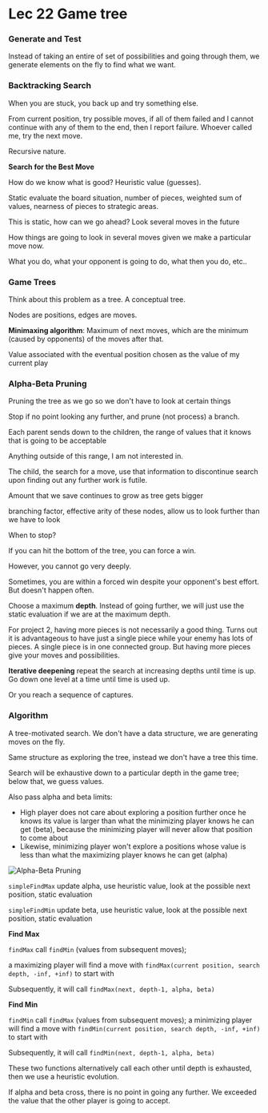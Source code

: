 # Lec 22 Game tree

### Generate and Test

Instead of taking an entire of set of possibilities and going through them, we generate elements on the fly to find what we want.

### Backtracking Search

When you are stuck, you back up and try something else.

From current position, try possible moves, if all of them failed and I cannot continue with any of them to the end, then I report failure. Whoever called me, try the next move.

Recursive nature.

 

**Search for the Best Move**

How do we know what is good? Heuristic value (guesses).

Static evaluate the board situation, number of pieces, weighted sum of values, nearness of pieces to strategic areas.

This is static, how can we go ahead? Look several moves in the future

How things are going to look in several moves given we make a particular move now.

What you do, what your opponent is going to do, what then you do, etc..



### Game Trees

Think about this problem as a tree. A conceptual tree.

Nodes are positions, edges are moves.

**Minimaxing algorithm**: Maximum of next moves, which are the minimum (caused by opponents) of the moves after that.

Value associated with the eventual position chosen as the value of my current play



### Alpha-Beta Pruning

Pruning the tree as we go so we don't have to look at certain things

Stop if no point looking any further, and prune (not process) a branch.

Each parent sends down to the children, the range of values that it knows that is going to be acceptable

Anything outside of this range, I am not interested in.

The child, the search for a move, use that information to discontinue search upon finding out any further work is futile.

Amount that we save continues to grow as tree gets bigger

branching factor, effective arity of these nodes, allow us to look further than we have to look



When to stop?

If you can hit the bottom of the tree, you can force a win.



However, you cannot go very deeply.

Sometimes, you are within a forced win despite your opponent's best effort. But doesn't happen often.



Choose a maximum **depth**. Instead of going further, we will just use the static evaluation if we are at the maximum depth.

For project 2, having more pieces is not necessarily a good thing. Turns out it is advantageous to have just a single piece while your enemy has lots of pieces. A single piece is in one connected group. But having more pieces give your moves and possibilities.



**Iterative deepening** repeat the search at increasing depths until time is up. Go down one level at a time until time is used up.



Or you reach a sequence of captures.





### Algorithm

A tree-motivated search.
We don't have a data structure, we are generating moves on the fly. 

Same structure as exploring the tree, instead we don't have a tree this time.



Search will be exhaustive down to a particular depth in the game tree; below that, we guess values.

Also pass alpha and beta limits:

- High player does not care about exploring a position further once he knows its value is larger than what the minimizing player knows he can get (beta), because the minimizing player will never allow that position to come about
- Likewise, minimizing player won't explore a positions whose value is less than what the maximizing player knows he can get (alpha)

![Alpha-Beta Pruning](C:\Users\simon\OneDrive\Desktop\CS61B\Notes\alpha-beta-pruning.PNG)



`simpleFindMax` update alpha, use heuristic value, look at the possible next position, static evaluation

`simpleFindMin` update beta, use heuristic value, look at the possible next position, static evaluation

**Find Max**

`findMax` call `findMin` (values from subsequent moves); 

a maximizing player will find a move with `findMax(current position, search depth, -inf, +inf)` to start with

Subsequently, it will call `findMax(next, depth-1, alpha, beta)`

**Find Min**

`findMin` call `findMax` (values from subsequent moves); a minimizing player will find a move with `findMin(current position, search depth, -inf, +inf)` to start with

Subsequently, it will call `findMin(next, depth-1, alpha, beta)`



These two functions alternatively call each other until depth is exhausted, then we use a heuristic evolution.



If alpha and beta cross, there is no point in going any further. We exceeded the value that the other player is going to accept.